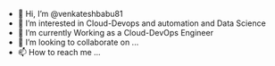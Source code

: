 - 👋 Hi, I’m @venkateshbabu81
- 👀 I’m interested in Cloud-Devops and automation and Data Science
- 🌱 I’m currently Working as a Cloud-DevOps Engineer
- 💞️ I’m looking to collaborate on ...
- 📫 How to reach me ...

<!---
venkateshbabu81/venkateshbabu81 is a ✨ special ✨ repository because its `README.md` (this file) appears on your GitHub profile.
You can click the Preview link to take a look at your changes.
--->
